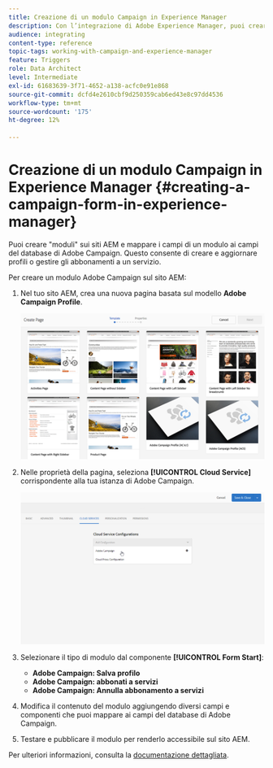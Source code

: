 ```yaml
---
title: Creazione di un modulo Campaign in Experience Manager
description: Con l’integrazione di Adobe Experience Manager, puoi creare moduli direttamente nell’AEM per creare e aggiornare profili o gestire abbonamenti.
audience: integrating
content-type: reference
topic-tags: working-with-campaign-and-experience-manager
feature: Triggers
role: Data Architect
level: Intermediate
exl-id: 61683639-3f71-4652-a138-acfc0e91e868
source-git-commit: dcfd4e2610cbf9d250359cab6ed43e8c97dd4536
workflow-type: tm+mt
source-wordcount: '175'
ht-degree: 12%

---
```


# Creazione di un modulo Campaign in Experience Manager {#creating-a-campaign-form-in-experience-manager}

Puoi creare &quot;moduli&quot; sui siti AEM e mappare i campi di un modulo ai campi del database di Adobe Campaign. Questo consente di creare e aggiornare profili o gestire gli abbonamenti a un servizio.

Per creare un modulo Adobe Campaign sul sito AEM:

1. Nel tuo sito AEM, crea una nuova pagina basata sul modello **Adobe Campaign Profile**.

   ![](assets/aem_content_forms.png)

1. Nelle proprietà della pagina, seleziona **[!UICONTROL Cloud Service]** corrispondente alla tua istanza di Adobe Campaign.

   ![](assets/aem_content_forms_2.png)

1. Selezionare il tipo di modulo dal componente **[!UICONTROL Form Start]**:

   * **Adobe Campaign: Salva profilo**
   * **Adobe Campaign: abbonati a servizi**
   * **Adobe Campaign: Annulla abbonamento a servizi**

1. Modifica il contenuto del modulo aggiungendo diversi campi e componenti che puoi mappare ai campi del database di Adobe Campaign.
1. Testare e pubblicare il modulo per renderlo accessibile sul sito AEM.

Per ulteriori informazioni, consulta la [documentazione dettagliata](https://experienceleague.adobe.com/docs/experience-manager-65/authoring/aem-adobe-campaign/adobe-campaign-forms.html?lang=it).
